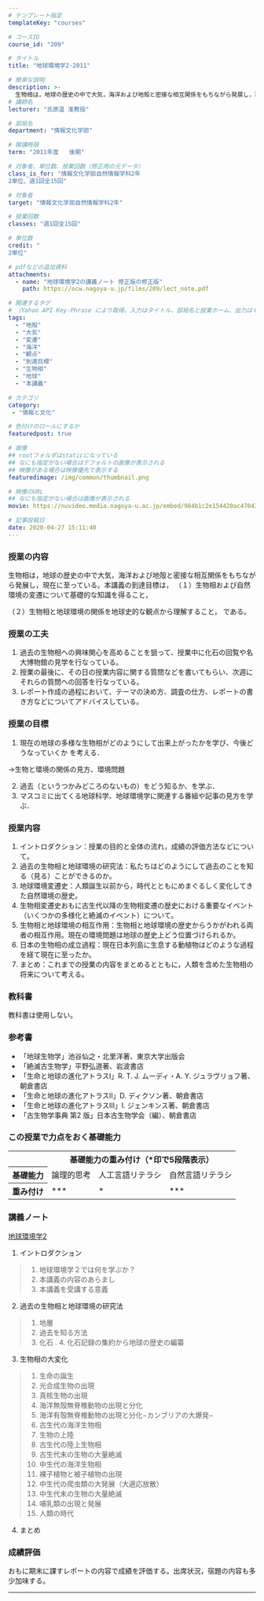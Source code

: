 ```yaml
---
# テンプレート指定
templateKey: "courses"

# コースID
course_id: "209"

# タイトル
title: "地球環境学2-2011"

# 簡単な説明
description: >-
  生物相は，地球の歴史の中で大気，海洋および地殻と密接な相互関係をもちながら発展し，現在に至っている。本講義の到達目標は， （１）生物相および自然環境の変遷について基礎的な知識を得ること，  （２）生物相と地球環境の関係を地球史的な観点から理解すること，  である。 ....
# 講師名
lecturer: "氏原温 准教授"

# 部局名
department: "情報文化学部"

# 開講時限
term: "2011年度	後期"

# 対象者、単位数、授業回数（修正用の元データ）
class_is_for: "情報文化学部自然情報学科2年
2単位、週1回全15回"

# 対象者
target: "情報文化学部自然情報学科2年"

# 授業回数
classes: "週1回全15回"

# 単位数
credit: "
2単位"

# pdfなどの追加資料
attachments:
  - name: "地球環境学2の講義ノート 修正版の修正版" 
    path: https://ocw.nagoya-u.jp/files/209/lect_note.pdf

# 関連するタグ
# （Yahoo API Key-Phrase により取得。入力はタイトル、部局名と授業ホーム、出力はキーフレーズ（tags））
tags:
  - "地殻"
  - "大気"
  - "変遷"
  - "海洋"
  - "観点"
  - "到達目標"
  - "生物相"
  - "地球"
  - "本講義"

# カテゴリ
category:
 - "情報と文化"

# 色付けのロールにするか
featuredpost: true

# 画像
## rootフォルダはstaticになっている
## なにも指定がない場合はデフォルトの画像が表示される
## 映像がある場合は映像優先で表示する
featuredimage: /img/common/thumbnail.png

# 映像のURL
## なにも指定がない場合は画像が表示される
movie: https://nuvideo.media.nagoya-u.ac.jp/embed/984b1c2e154420ac4704334110b13ffda505617f

# 記事投稿日
date: 2020-04-27 15:11:40
---
```


### 授業の内容

生物相は，地球の歴史の中で大気，海洋および地殻と密接な相互関係をもちながら発展し，現在に至っている。本講義の到達目標は， （１）生物相および自然環境の変遷について基礎的な知識を得ること，


（２）生物相と地球環境の関係を地球史的な観点から理解すること，
である。</p>


### 授業の工夫

1. 過去の生物相への興味関心を高めることを狙って、授業中に化石の回覧や名大博物館の見学を行なっている。
2. 授業の最後に、その日の授業内容に関する質問などを書いてもらい、次週にそれらの質問への回答を行なっている。
3. レポート作成の過程において、テーマの決め方、調査の仕方、レポートの書き方などについてアドバイスしている。





### 授業の目標

1.  現在の地球の多様な生物相がどのようにして出来上がったかを学び、今後どうなっていくか
を考える．

→生物と環境の関係の見方、環境問題

2.  過去（というつかみどころのないもの）をどう知るか、を学ぶ．
3.  マスコミに出てくる地球科学、地球環境学に関連する番組や記事の見方を学ぶ．

### 授業内容

1.  イントロダクション：授業の目的と全体の流れ，成績の評価方法などについて。
2.  過去の生物相と地球環境の研究法：私たちはどのようにして過去のことを知る（見る）ことができるのか。
3.  地球環境変遷史：人類誕生以前から，時代とともにめまぐるしく変化してきた自然環境の歴史。
4.  生物相変遷史おもに古生代以降の生物相変遷の歴史における重要なイベント（いくつかの多様化と絶滅のイベント）について。
5.  生物相と地球環境の相互作用：生物相と地球環境の歴史からうかがわれる両者の相互作用。現在の環境問題は地球の歴史上どう位置づけられるか。
6.  日本の生物相の成立過程：現在日本列島に生息する動植物はどのような過程を経て現在に至ったか。
7.  まとめ：これまでの授業の内容をまとめるとともに，人類を含めた生物相の将来について考える。

### 教科書

教科書は使用しない。

### 参考書

* 「地球生物学」池谷仙之・北里洋著、東京大学出版会
* 「絶滅古生物学」平野弘道著、岩波書店
* 「生命と地球の進化アトラスI」R. T. J. ムーディ・A. Y. ジュラヴリョフ著、朝倉書店
* 「生命と地球の進化アトラスII」D. ディクソン著、朝倉書店
* 「生命と地球の進化アトラスIII」I. ジェンキンス著、朝倉書店
* 「古生物学事典 第2 版」日本古生物学会（編）、朝倉書店


### この授業で力点をおく基礎能力

<table class="basic" width="455">
<tr>
<th></th>
<th colspan=3 class="center">基礎能力の重み付け（*印で5段階表示）</th>
</tr>
<tr>
<th class="center">基礎能力</th>
<td class="center">論理的思考</td>
<td class="center">人工言語リテラシ</td>
<td class="center">自然言語リテラシ</td>
</tr>
<tr>
<th class="center">重み付け</th>
<td class="center">***</td>
<td class="center">*</td>
<td class="center">***</td>
</tr>
</table>





### 講義ノート

[地球環境学2](https://ocw.nagoya-u.jp/files/209/lect_note.pdf) 

1. イントロダクション
> 1. 地球環境学２では何を学ぶか？
> 2. 本講義の内容のあらまし
> 3. 本講義を受講する意義
2. 過去の生物相と地球環境の研究法
> 1. 地層
> 2. 過去を知る方法
> 3. 化石
. 4. 化石記録の集約から地球の歴史の編纂
3. 生物相の大変化
> 1. 生命の誕生
> 2. 光合成生物の出現
> 3. 真核生物の出現
> 4. 海洋無殻無脊椎動物の出現と分化
> 5. 海洋有殻無脊椎動物の出現と分化−カンブリアの大爆発−
> 6. 古生代の海洋生物相
> 7. 生物の上陸
> 8. 古生代の陸上生物相
> 9. 古生代末の生物の大量絶滅
> 10. 中生代の海洋生物相
> 11. 裸子植物と被子植物の出現
> 12. 中生代の爬虫類の大発展（大適応放散）
> 13. 中生代末の生物の大量絶滅
> 14. 哺乳類の出現と発展
> 15. 人類の時代
4. まとめ






### 成績評価

おもに期末に課すレポートの内容で成績を評価する。出席状況，宿題の内容も多少加味する。





-----